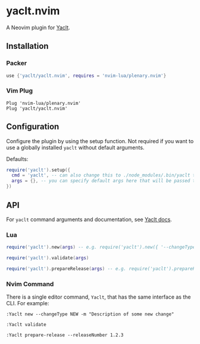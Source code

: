 # yaclt.nvim

A Neovim plugin for [Yaclt](https://github.com/yaclt/yaclt).

## Installation

### Packer

```lua
use {'yaclt/yaclt.nvim', requires = 'nvim-lua/plenary.nvim'}
```

### Vim Plug

```VimL
Plug 'nvim-lua/plenary.nvim'
Plug 'yaclt/yaclt.nvim'
```

## Configuration

Configure the plugin by using the setup function. Not required if you want to use a globally installed
`yaclt` without default arguments.

Defaults:

```lua
require('yaclt').setup({
  cmd = 'yaclt', -- can also change this to ./node_modules/.bin/yaclt to use a version from package.json
  args = {}, -- you can specify default args here that will be passed to yaclt, e.g. { '--changeType', 'NEW' }
})
```

## API

For `yaclt` command arguments and documentation, see [Yaclt docs](https://github.com/yaclt/yaclt/blob/master/docs/COMMANDS.md).

### Lua

```lua
require('yaclt').new(args) -- e.g. require('yaclt').new({ '--changeType', 'NEW', '-m', 'Message here' })

require('yaclt').validate(args)

require('yaclt').prepareRelease(args) -- e.g. require('yaclt').prepareRelease({ '--releaseNumber', '0.5.0' })
```

### Nvim Command

There is a single editor command, `Yaclt`, that has the same interface as the CLI. For example:

```VimL
:Yaclt new --changeType NEW -m "Description of some new change"

:Yaclt validate

:Yaclt prepare-release --releaseNumber 1.2.3
```

